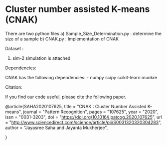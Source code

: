 # Cluster number assisted K-means (CNAK)

There are two python files
a) Sample_Size_Determination.py : determine the size of a sample
b) CNAK.py : Implementation of CNAK


Dataset : 
1) sim-2 simulation is attached

  
Dependencies: 
              
  CNAK has the following dependencies: - 
    numpy
    scipy
    scikit-learn
    munkre

        
 Citation: 
 
 If you find our code useful, please cite the following paper.
 
@article{SAHA2020107625,
title = "CNAK : Cluster Number Assisted K-means",
journal = "Pattern Recognition",
pages = "107625",
year = "2020",
issn = "0031-3203",
doi = "https://doi.org/10.1016/j.patcog.2020.107625",
url = "http://www.sciencedirect.com/science/article/pii/S0031320320304283",
author = "Jayasree Saha and Jayanta Mukherjee",

}


